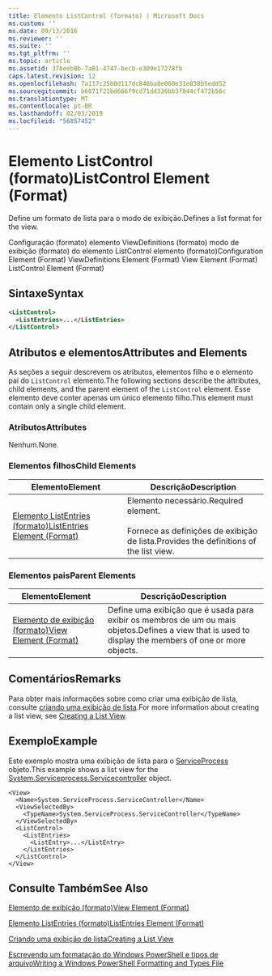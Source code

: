 ```yaml
---
title: Elemento ListControl (formato) | Microsoft Docs
ms.custom: ''
ms.date: 09/13/2016
ms.reviewer: ''
ms.suite: ''
ms.tgt_pltfrm: ''
ms.topic: article
ms.assetid: 37beeb0b-7a81-4747-becb-e309e17278fb
caps.latest.revision: 12
ms.openlocfilehash: 7a117c25b0d117dc846ba8e060e31e838b5edd52
ms.sourcegitcommit: b6871f21bd666f9cd71dd336bb3f844cf472b56c
ms.translationtype: MT
ms.contentlocale: pt-BR
ms.lasthandoff: 02/03/2019
ms.locfileid: "56857452"
---
```

# <a name="listcontrol-element-format"></a><span data-ttu-id="7571d-102">Elemento ListControl (formato)</span><span class="sxs-lookup"><span data-stu-id="7571d-102">ListControl Element (Format)</span></span>

<span data-ttu-id="7571d-103">Define um formato de lista para o modo de exibição.</span><span class="sxs-lookup"><span data-stu-id="7571d-103">Defines a list format for the view.</span></span>

<span data-ttu-id="7571d-104">Configuração (formato) elemento ViewDefinitions (formato) modo de exibição (formato) do elemento ListControl elemento (formato)</span><span class="sxs-lookup"><span data-stu-id="7571d-104">Configuration Element (Format) ViewDefinitions Element (Format) View Element (Format) ListControl Element (Format)</span></span>

## <a name="syntax"></a><span data-ttu-id="7571d-105">Sintaxe</span><span class="sxs-lookup"><span data-stu-id="7571d-105">Syntax</span></span>

```xml
<ListControl>
  <ListEntries>...</ListEntries>
</ListControl>

```

## <a name="attributes-and-elements"></a><span data-ttu-id="7571d-106">Atributos e elementos</span><span class="sxs-lookup"><span data-stu-id="7571d-106">Attributes and Elements</span></span>

<span data-ttu-id="7571d-107">As seções a seguir descrevem os atributos, elementos filho e o elemento pai do `ListControl` elemento.</span><span class="sxs-lookup"><span data-stu-id="7571d-107">The following sections describe the attributes, child elements, and the parent element of the `ListControl` element.</span></span> <span data-ttu-id="7571d-108">Esse elemento deve conter apenas um único elemento filho.</span><span class="sxs-lookup"><span data-stu-id="7571d-108">This element must contain only a single child element.</span></span>

### <a name="attributes"></a><span data-ttu-id="7571d-109">Atributos</span><span class="sxs-lookup"><span data-stu-id="7571d-109">Attributes</span></span>

<span data-ttu-id="7571d-110">Nenhum.</span><span class="sxs-lookup"><span data-stu-id="7571d-110">None.</span></span>

### <a name="child-elements"></a><span data-ttu-id="7571d-111">Elementos filhos</span><span class="sxs-lookup"><span data-stu-id="7571d-111">Child Elements</span></span>

|<span data-ttu-id="7571d-112">Elemento</span><span class="sxs-lookup"><span data-stu-id="7571d-112">Element</span></span>|<span data-ttu-id="7571d-113">Descrição</span><span class="sxs-lookup"><span data-stu-id="7571d-113">Description</span></span>|
|-------------|-----------------|
|[<span data-ttu-id="7571d-114">Elemento ListEntries (formato)</span><span class="sxs-lookup"><span data-stu-id="7571d-114">ListEntries Element (Format)</span></span>](./listentries-element-for-listcontrol-format.md)|<span data-ttu-id="7571d-115">Elemento necessário.</span><span class="sxs-lookup"><span data-stu-id="7571d-115">Required element.</span></span><br /><br /> <span data-ttu-id="7571d-116">Fornece as definições de exibição de lista.</span><span class="sxs-lookup"><span data-stu-id="7571d-116">Provides the definitions of the list view.</span></span>|

### <a name="parent-elements"></a><span data-ttu-id="7571d-117">Elementos pais</span><span class="sxs-lookup"><span data-stu-id="7571d-117">Parent Elements</span></span>

|<span data-ttu-id="7571d-118">Elemento</span><span class="sxs-lookup"><span data-stu-id="7571d-118">Element</span></span>|<span data-ttu-id="7571d-119">Descrição</span><span class="sxs-lookup"><span data-stu-id="7571d-119">Description</span></span>|
|-------------|-----------------|
|[<span data-ttu-id="7571d-120">Elemento de exibição (formato)</span><span class="sxs-lookup"><span data-stu-id="7571d-120">View Element (Format)</span></span>](./view-element-format.md)|<span data-ttu-id="7571d-121">Define uma exibição que é usada para exibir os membros de um ou mais objetos.</span><span class="sxs-lookup"><span data-stu-id="7571d-121">Defines a view that is used to display the members of one or more objects.</span></span>|

## <a name="remarks"></a><span data-ttu-id="7571d-122">Comentários</span><span class="sxs-lookup"><span data-stu-id="7571d-122">Remarks</span></span>

<span data-ttu-id="7571d-123">Para obter mais informações sobre como criar uma exibição de lista, consulte [criando uma exibição de lista](./creating-a-list-view.md).</span><span class="sxs-lookup"><span data-stu-id="7571d-123">For more information about creating a list view, see [Creating a List View](./creating-a-list-view.md).</span></span>

## <a name="example"></a><span data-ttu-id="7571d-124">Exemplo</span><span class="sxs-lookup"><span data-stu-id="7571d-124">Example</span></span>

<span data-ttu-id="7571d-125">Este exemplo mostra uma exibição de lista para o [ServiceProcess](/dotnet/api/System.ServiceProcess.ServiceController) objeto.</span><span class="sxs-lookup"><span data-stu-id="7571d-125">This example shows a list view for the [System.Serviceprocess.Servicecontroller](/dotnet/api/System.ServiceProcess.ServiceController) object.</span></span>

```
<View>
  <Name>System.ServiceProcess.ServiceController</Name>
  <ViewSelectedBy>
    <TypeName>System.ServiceProcess.ServiceController</TypeName>
  </ViewSelectedBy>
  <ListControl>
    <ListEntries>
      <ListEntry>...</ListEntry>
    </ListEntries>
  </ListControl>
</View>
```

## <a name="see-also"></a><span data-ttu-id="7571d-126">Consulte Também</span><span class="sxs-lookup"><span data-stu-id="7571d-126">See Also</span></span>

[<span data-ttu-id="7571d-127">Elemento de exibição (formato)</span><span class="sxs-lookup"><span data-stu-id="7571d-127">View Element (Format)</span></span>](./view-element-format.md)

[<span data-ttu-id="7571d-128">Elemento ListEntries (formato)</span><span class="sxs-lookup"><span data-stu-id="7571d-128">ListEntries Element (Format)</span></span>](./listentries-element-for-listcontrol-format.md)

[<span data-ttu-id="7571d-129">Criando uma exibição de lista</span><span class="sxs-lookup"><span data-stu-id="7571d-129">Creating a List View</span></span>](./creating-a-list-view.md)

[<span data-ttu-id="7571d-130">Escrevendo um formatação do Windows PowerShell e tipos de arquivo</span><span class="sxs-lookup"><span data-stu-id="7571d-130">Writing a Windows PowerShell Formatting and Types File</span></span>](./writing-a-powershell-formatting-file.md)
